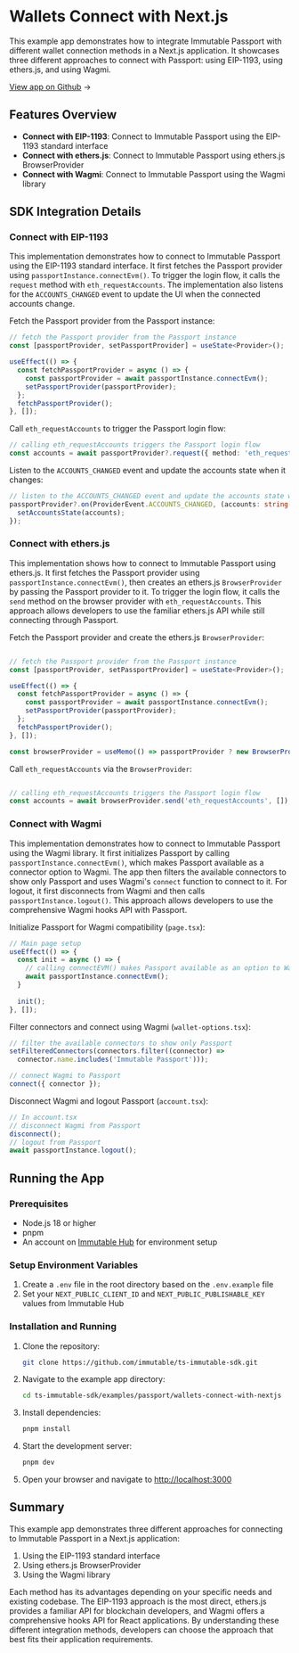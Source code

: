 <div class="display-none">

# Wallets Connect with Next.js

</div>

This example app demonstrates how to integrate Immutable Passport with different wallet connection methods in a Next.js application. It showcases three different approaches to connect with Passport: using EIP-1193, using ethers.js, and using Wagmi.

<div class="button-component">

[View app on Github](https://github.com/immutable/ts-immutable-sdk/tree/main/examples/passport/wallets-connect-with-nextjs) <span class="button-component-arrow">→</span>

</div>

## Features Overview

- **Connect with EIP-1193**: Connect to Immutable Passport using the EIP-1193 standard interface
- **Connect with ethers.js**: Connect to Immutable Passport using ethers.js BrowserProvider
- **Connect with Wagmi**: Connect to Immutable Passport using the Wagmi library

## SDK Integration Details

### Connect with EIP-1193

This implementation demonstrates how to connect to Immutable Passport using the EIP-1193 standard interface. It first fetches the Passport provider using `passportInstance.connectEvm()`. To trigger the login flow, it calls the `request` method with `eth_requestAccounts`. The implementation also listens for the `ACCOUNTS_CHANGED` event to update the UI when the connected accounts change.

Fetch the Passport provider from the Passport instance:

```typescript title="Create Passport provider" manualLink="https://github.com/immutable/ts-immutable-sdk/blob/main/examples/passport/wallets-connect-with-nextjs/app/connect-with-eip1193/page.tsx"
// fetch the Passport provider from the Passport instance
const [passportProvider, setPassportProvider] = useState<Provider>();

useEffect(() => {
  const fetchPassportProvider = async () => {
    const passportProvider = await passportInstance.connectEvm();
    setPassportProvider(passportProvider);
  };
  fetchPassportProvider();
}, []);
```

Call `eth_requestAccounts` to trigger the Passport login flow:

```typescript title="Request accounts" manualLink="https://github.com/immutable/ts-immutable-sdk/blob/main/examples/passport/wallets-connect-with-nextjs/app/connect-with-eip1193/page.tsx"
// calling eth_requestAccounts triggers the Passport login flow
const accounts = await passportProvider?.request({ method: 'eth_requestAccounts' });
```

Listen to the `ACCOUNTS_CHANGED` event and update the accounts state when it changes:

```typescript title="Handle account changes" manualLink="https://github.com/immutable/ts-immutable-sdk/blob/main/examples/passport/wallets-connect-with-nextjs/app/connect-with-eip1193/page.tsx"
// listen to the ACCOUNTS_CHANGED event and update the accounts state when it changes
passportProvider?.on(ProviderEvent.ACCOUNTS_CHANGED, (accounts: string[]) => {
  setAccountsState(accounts);
});
```

### Connect with ethers.js

This implementation shows how to connect to Immutable Passport using ethers.js. It first fetches the Passport provider using `passportInstance.connectEvm()`, then creates an ethers.js `BrowserProvider` by passing the Passport provider to it. To trigger the login flow, it calls the `send` method on the browser provider with `eth_requestAccounts`. This approach allows developers to use the familiar ethers.js API while still connecting through Passport.

Fetch the Passport provider and create the ethers.js `BrowserProvider`:
```typescript title="Create Passport provider and BrowserProvider" manualLink="https://github.com/immutable/ts-immutable-sdk/blob/main/examples/passport/wallets-connect-with-nextjs/app/connect-with-etherjs/page.tsx"

// fetch the Passport provider from the Passport instance
const [passportProvider, setPassportProvider] = useState<Provider>();

useEffect(() => {
  const fetchPassportProvider = async () => {
    const passportProvider = await passportInstance.connectEvm();
    setPassportProvider(passportProvider);
  };
  fetchPassportProvider();
}, []);

const browserProvider = useMemo(() => passportProvider ? new BrowserProvider(passportProvider) : undefined, [passportProvider]);
```

Call `eth_requestAccounts` via the `BrowserProvider`:
```typescript title="Request accounts via ethers.js" manualLink="https://github.com/immutable/ts-immutable-sdk/blob/main/examples/passport/wallets-connect-with-nextjs/app/connect-with-etherjs/page.tsx"

// calling eth_requestAccounts triggers the Passport login flow
const accounts = await browserProvider.send('eth_requestAccounts', []);
```

### Connect with Wagmi

This implementation demonstrates how to connect to Immutable Passport using the Wagmi library. It first initializes Passport by calling `passportInstance.connectEvm()`, which makes Passport available as a connector option to Wagmi. The app then filters the available connectors to show only Passport and uses Wagmi's `connect` function to connect to it. For logout, it first disconnects from Wagmi and then calls `passportInstance.logout()`. This approach allows developers to use the comprehensive Wagmi hooks API with Passport.

Initialize Passport for Wagmi compatibility (`page.tsx`):
```typescript title="Initialize Passport for Wagmi" manualLink="https://github.com/immutable/ts-immutable-sdk/blob/main/examples/passport/wallets-connect-with-nextjs/app/connect-with-wagmi/page.tsx"
// Main page setup
useEffect(() => {
  const init = async () => {
    // calling connectEVM() makes Passport available as an option to Wagmi
    await passportInstance.connectEvm();
  }
  
  init();
}, []);
```

Filter connectors and connect using Wagmi (`wallet-options.tsx`):
```typescript title="Filter and connect Wagmi" manualLink="https://github.com/immutable/ts-immutable-sdk/blob/main/examples/passport/wallets-connect-with-nextjs/app/connect-with-wagmi/wallet-options.tsx"
// filter the available connectors to show only Passport
setFilteredConnectors(connectors.filter((connector) => 
  connector.name.includes('Immutable Passport')));

// connect Wagmi to Passport
connect({ connector });
```

Disconnect Wagmi and logout Passport (`account.tsx`):
```typescript title="Disconnect Wagmi and logout" manualLink="https://github.com/immutable/ts-immutable-sdk/blob/main/examples/passport/wallets-connect-with-nextjs/app/connect-with-wagmi/account.tsx"
// In account.tsx
// disconnect Wagmi from Passport
disconnect();
// logout from Passport
await passportInstance.logout();
```

## Running the App

### Prerequisites

- Node.js 18 or higher
- pnpm
- An account on [Immutable Hub](https://hub.immutable.com) for environment setup

### Setup Environment Variables

1. Create a `.env` file in the root directory based on the `.env.example` file
2. Set your `NEXT_PUBLIC_CLIENT_ID` and `NEXT_PUBLIC_PUBLISHABLE_KEY` values from Immutable Hub

### Installation and Running

1. Clone the repository:
   ```bash
   git clone https://github.com/immutable/ts-immutable-sdk.git
   ```

2. Navigate to the example app directory:
   ```bash
   cd ts-immutable-sdk/examples/passport/wallets-connect-with-nextjs
   ```

3. Install dependencies:
   ```bash
   pnpm install
   ```

4. Start the development server:
   ```bash
   pnpm dev
   ```

5. Open your browser and navigate to [http://localhost:3000](http://localhost:3000)

## Summary

This example app demonstrates three different approaches for connecting to Immutable Passport in a Next.js application:

1. Using the EIP-1193 standard interface
2. Using ethers.js BrowserProvider
3. Using the Wagmi library

Each method has its advantages depending on your specific needs and existing codebase. The EIP-1193 approach is the most direct, ethers.js provides a familiar API for blockchain developers, and Wagmi offers a comprehensive hooks API for React applications. By understanding these different integration methods, developers can choose the approach that best fits their application requirements. 